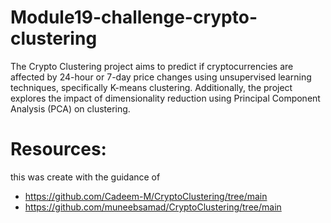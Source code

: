 # Module19-challenge-crypto-clustering

The Crypto Clustering project aims to predict if cryptocurrencies are affected by 24-hour or 7-day price changes using unsupervised learning techniques, specifically K-means clustering. Additionally, the project explores the impact of dimensionality reduction using Principal Component Analysis (PCA) on clustering.

# Resources:

this was create with the guidance of 
- https://github.com/Cadeem-M/CryptoClustering/tree/main
- https://github.com/muneebsamad/CryptoClustering/tree/main

